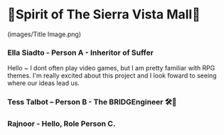 # 👻Spirit of The Sierra Vista Mall👻 
(images/Title Image.png)

### Ella Siadto - Person A - Inheritor of Suffer  
Hello ~ I dont often play video games, but I am pretty familiar with RPG themes. I'm really excited about this project and I look foward to seeing where our ideas lead us. 
    
### Tess Talbot – Person B - The BRIDGEngineer 🛠️🚧
### Rajnoor - Hello, Role Person C. 
